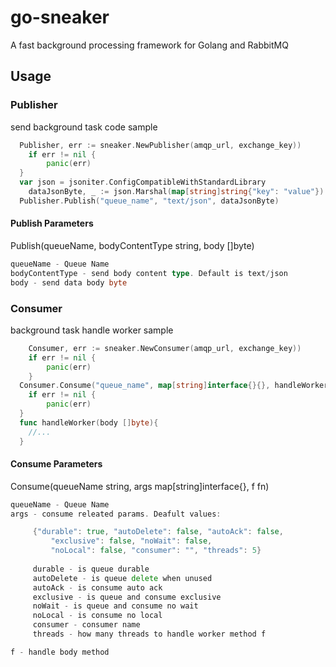 # go-sneaker
A fast background processing framework for Golang and RabbitMQ 


## Usage

### Publisher

send background task code sample

```go
  Publisher, err := sneaker.NewPublisher(amqp_url, exchange_key))
	if err != nil {
		panic(err)
  }
  var json = jsoniter.ConfigCompatibleWithStandardLibrary
	dataJsonByte, _ := json.Marshal(map[string]string{"key": "value"})
  Publisher.Publish("queue_name", "text/json", dataJsonByte)
```

#### Publish Parameters
Publish(queueName, bodyContentType string, body []byte)

```go
queueName - Queue Name
bodyContentType - send body content type. Default is text/json
body - send data body byte
```

### Consumer

background task handle worker sample

```go
	Consumer, err := sneaker.NewConsumer(amqp_url, exchange_key))
	if err != nil {
		panic(err)
	}
  Consumer.Consume("queue_name", map[string]interface{}{}, handleWorker)
	if err != nil {
		panic(err)
  }
  func handleWorker(body []byte){
    //...
  }
```

#### Consume Parameters
Consume(queueName string, args map[string]interface{}, f fn)

```go
queueName - Queue Name
args - consume releated params. Deafult values:

     {"durable": true, "autoDelete": false, "autoAck": false,
		 "exclusive": false, "noWait": false,
		 "noLocal": false, "consumer": "", "threads": 5}
    
     durable - is queue durable
     autoDelete - is queue delete when unused
     autoAck - is consume auto ack
     exclusive - is queue and consume exclusive
     noWait - is queue and consume no wait
     noLocal - is consume no local
     consumer - consumer name
     threads - how many threads to handle worker method f

f - handle body method
```